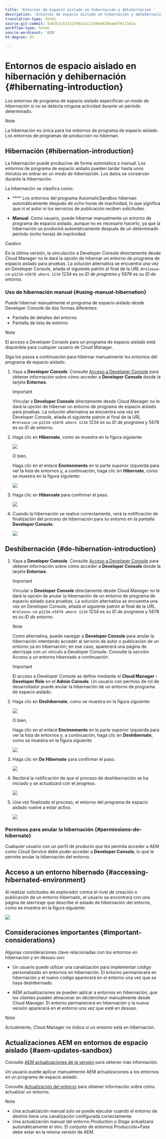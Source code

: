 ```yaml
---
title: 'Entornos de espacio aislado en hibernación y dehibernación '
description: 'Entornos de espacio aislado en hibernación y dehibernación '
translation-type: tm+mt
source-git-commit: 5a4353cb31337882a1c13b0ed830ea64f617181a
workflow-type: tm+mt
source-wordcount: '820'
ht-degree: 0%

---
```



# Entornos de espacio aislado en hibernación y dehibernación {#hibernating-introduction}

Los entornos de programa de espacio aislado especifican un *modo de hibernación* si no se detecta ninguna actividad durante un período determinado.

>[!NOTE]
>La hibernación es única para los entornos de programa de espacio aislado. Los entornos de programas de producción no hibernan.

## Hibernación {#hibernation-introduction}

La hibernación puede producirse de forma automática o manual. Los entornos de programa de espacio aislado pueden tardar hasta unos minutos en entrar en un *modo de hibernación*. Los datos se conservan durante la hibernación.

La hibernación se clasifica como:

* ****  Los entornos del programa AutomaticSandbox hibernan automáticamente después de ocho horas de inactividad, lo que significa que ni el autor ni los servicios de publicación reciben solicitudes.

* **Manual**: Como usuario, puede hibernar manualmente un entorno de programa de espacio aislado, aunque no es necesario hacerlo, ya que la hibernación se producirá automáticamente después de un determinado período (ocho horas) de inactividad.

>[!CAUTION]
>En la última versión, la vinculación a Developer Console directamente desde Cloud Manager no le dará la opción de hibernar un entorno de programa de espacio aislado para pruebas. La solución alternativa se encuentra una vez en Developer Console, añada el siguiente patrón al final de la URL `#release-cm-p1234-e5678 where 1234` 1234 es su *ID de programa* y 5678 es su *ID de entorno*.

### Uso de hibernación manual {#using-manual-hibernation}

Puede hibernar manualmente el programa de espacio aislado desde Developer Console de dos formas diferentes:

* Pantalla de detalles del entorno
* Pantalla de lista de entorno

>[!NOTE]
>El acceso a Developer Console para un programa de espacio aislado está disponible para cualquier usuario de Cloud Manager.

Siga los pasos a continuación para hibernar manualmente los entornos del programa de espacio aislado:

1. Vaya a **Developer Console**.
Consulte [Acceso a Developer Console](/help/implementing/cloud-manager/manage-environments.md#accessing-developer-console) para obtener información sobre cómo acceder a **Developer Console** desde la tarjeta **Entornos**.
   >[!IMPORTANT]
   >Vincular a **Developer Console** directamente desde Cloud Manager no le dará la opción de hibernar un entorno de programa de espacio aislado para pruebas. La solución alternativa se encuentra una vez en Developer Console, añada el siguiente patrón al final de la URL `#release-cm-p1234-e5678 where 1234` 1234 es su *ID de programa* y 5678 es su *ID de entorno*.

1. Haga clic en **Hibernate**, como se muestra en la figura siguiente:

   ![](assets/hibernate-1.png)

   O bien,

   Haga clic en el enlace **Environments** en la parte superior izquierda para ver la lista de entornos y, a continuación, haga clic en **Hibernate**, como se muestra en la figura siguiente:

   ![](assets/hibernate-1b.png)

1. Haga clic en **Hibernate** para confirmar el paso.

   ![](assets/hibernate-2.png)

1. Cuando la hibernación se realice correctamente, verá la notificación de finalización del proceso de hibernación para su entorno en la pantalla **Developer Console**.

   ![](assets/hibernate-4.png)


## Deshibernación {#de-hibernation-introduction}

1. Vaya a **Developer Console**.
Consulte [Acceso a Developer Console](/help/implementing/cloud-manager/manage-environments.md#accessing-developer-console) para obtener información sobre cómo acceder a **Developer Console** desde la tarjeta **Entornos**.

   >[!IMPORTANT]
   >Vincular a **Developer Console** directamente desde Cloud Manager no le dará la opción de anular la hibernación de un entorno de programa de espacio aislado para pruebas. La solución alternativa se encuentra una vez en Developer Console, añada el siguiente patrón al final de la URL `#release-cm-p1234-e5678 where 1234` 1234 es su *ID de programa* y 5678 es su *ID de entorno*.

   >[!NOTE]
   >Como alternativa, puede navegar a **Developer Console** para anular la hibernación intentando acceder al servicio de autor o publicación de un entorno ya en hibernación; en ese caso, aparecerá una página de aterrizaje con un vínculo a Developer Console. Consulte la sección Acceso a un entorno hibernado a continuación.

   >[!IMPORTANT]
   >El acceso a Developer Console se define mediante el **Cloud Manager - Developer Role** en el **Admin Console**. Un usuario con permiso de rol de desarrollador puede anular la hibernación de un entorno de programa de espacio aislado.

1. Haga clic en **Deshibernate**, como se muestra en la figura siguiente:

   ![](assets/de-hibernation-img1.png)

   O bien,

   Haga clic en el enlace **Environments** en la parte superior izquierda para ver la lista de entornos y, a continuación, haga clic en **Deshibernate**, como se muestra en la figura siguiente

   ![](assets/de-hibernate-1b.png)


1. Haga clic en **De Hibernate** para confirmar el paso.

   ![](assets/de-hibernation-img2.png)

1. Recibirá la notificación de que el proceso de deshibernación se ha iniciado y se actualizará con el progreso.

   ![](assets/de-hibernation-img3.png)

1. Una vez finalizado el proceso, el entorno del programa de espacio aislado vuelve a estar activo.

   ![](assets/de-hibernation-img4.png)

### Permisos para anular la hibernación {#permissions-de-hibernate}

Cualquier usuario con un perfil de producto que les permita acceder a AEM como Cloud Service debe poder acceder a **Developer Console**, lo que le permite anular la hibernación del entorno.

## Acceso a un entorno hibernado {#accessing-hibernated-environment}

Al realizar solicitudes de explorador contra el nivel de creación o publicación de un entorno hibernado, el usuario se encontrará con una página de aterrizaje que describe el estado de hibernación del entorno, como se muestra en la figura siguiente:

![](assets/de-hibernation-img5.png)

## Consideraciones importantes {#important-considerations}

Algunas consideraciones clave relacionadas con los entornos en hibernación y en desuso son:

* Un usuario puede utilizar una canalización para implementar código personalizado en entornos en hibernación. El entorno permanecerá en hibernación y el nuevo código aparecerá en el entorno una vez que se haya deshibernado.

* AEM actualizaciones se pueden aplicar a entornos en hibernación, que los clientes pueden almacenar en déclencheur manualmente desde Cloud Manager. El entorno permanecerá en hibernación y la nueva versión aparecerá en el entorno una vez que esté en desuso.

>[!NOTE]
>Actualmente, Cloud Manager no indica si un entorno está en hibernación.

## Actualizaciones AEM en entornos de espacio aislado {#aem-updates-sandbox}

Consulte [AEM actualizaciones de la versión](/help/implementing/deploying/aem-version-updates.md) para obtener más información.

Un usuario puede aplicar manualmente AEM actualizaciones a los entornos en un programa de espacio aislado.

Consulte [Actualización del entorno](/help/implementing/cloud-manager/manage-environments.md#updating-dev-environment) para obtener información sobre cómo actualizar un entorno.

>[!NOTE]
>* Una actualización manual solo se puede ejecutar cuando el entorno de destino tiene una canalización configurada correctamente.
>* Una actualización manual del entorno *Production* o *Stage* actualizará automáticamente el otro. El conjunto de entornos Producción+Fase debe estar en la misma versión de AEM.






